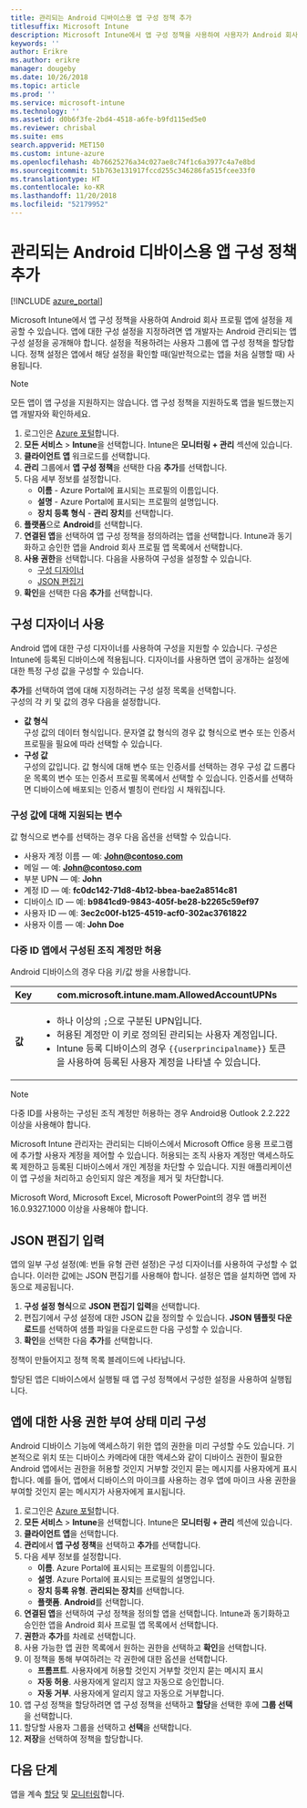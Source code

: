 ```yaml
---
title: 관리되는 Android 디바이스용 앱 구성 정책 추가
titlesuffix: Microsoft Intune
description: Microsoft Intune에서 앱 구성 정책을 사용하여 사용자가 Android 회사 프로필 앱을 실행할 때 설정을 제공할 수 있습니다.
keywords: ''
author: Erikre
ms.author: erikre
manager: dougeby
ms.date: 10/26/2018
ms.topic: article
ms.prod: ''
ms.service: microsoft-intune
ms.technology: ''
ms.assetid: d0b6f3fe-2bd4-4518-a6fe-b9fd115ed5e0
ms.reviewer: chrisbal
ms.suite: ems
search.appverid: MET150
ms.custom: intune-azure
ms.openlocfilehash: 4b76625276a34c027ae8c74f1c6a3977c4a7e8bd
ms.sourcegitcommit: 51b763e131917fccd255c346286fa515fcee33f0
ms.translationtype: HT
ms.contentlocale: ko-KR
ms.lasthandoff: 11/20/2018
ms.locfileid: "52179952"
---
```

# <a name="add-app-configuration-policies-for-managed-android-devices"></a>관리되는 Android 디바이스용 앱 구성 정책 추가

[!INCLUDE [azure_portal](./includes/azure_portal.md)]

Microsoft Intune에서 앱 구성 정책을 사용하여 Android 회사 프로필 앱에 설정을 제공할 수 있습니다. 앱에 대한 구성 설정을 지정하려면 앱 개발자는 Android 관리되는 앱 구성 설정을 공개해야 합니다. 설정을 적용하려는 사용자 그룹에 앱 구성 정책을 할당합니다.  정책 설정은 앱에서 해당 설정을 확인할 때(일반적으로는 앱을 처음 실행할 때) 사용됩니다.

> [!Note]  
> 모든 앱이 앱 구성을 지원하지는 않습니다. 앱 구성 정책을 지원하도록 앱을 빌드했는지 앱 개발자와 확인하세요.

1. 로그인은 [Azure 포털](https://portal.azure.com)합니다.
2. **모든 서비스** > **Intune**을 선택합니다. Intune은 **모니터링 + 관리** 섹션에 있습니다.
3. **클라이언트 앱** 워크로드를 선택합니다.
4. **관리** 그룹에서 **앱 구성 정책**을 선택한 다음 **추가**를 선택합니다.
5. 다음 세부 정보를 설정합니다.
    - **이름** - Azure Portal에 표시되는 프로필의 이름입니다.
    - **설명** - Azure Portal에 표시되는 프로필의 설명입니다.
    - **장치 등록 형식** - **관리 장치**를 선택합니다.
6. **플랫폼**으로 **Android**를 선택합니다.
7. **연결된 앱**을 선택하여 앱 구성 정책을 정의하려는 앱을 선택합니다. Intune과 동기화하고 승인한 앱을 Android 회사 프로필 앱 목록에서 선택합니다.
8. **사용 권한**을 선택합니다. 다음을 사용하여 구성을 설정할 수 있습니다.
    - [구성 디자이너](#Use-the-configuration-designer)
    - [JSON 편집기](#Enter-the-JSON-editor)
9. **확인**을 선택한 다음 **추가**를 선택합니다.

## <a name="use-the-configuration-designer"></a>구성 디자이너 사용

Android 앱에 대한 구성 디자이너를 사용하여 구성을 지원할 수 있습니다. 구성은 Intune에 등록된 디바이스에 적용됩니다. 디자이너를 사용하면 앱이 공개하는 설정에 대한 특정 구성 값을 구성할 수 있습니다.

**추가**를 선택하여 앱에 대해 지정하려는 구성 설정 목록을 선택합니다.  
구성의 각 키 및 값의 경우 다음을 설정합니다.

  - **값 형식**  
    구성 값의 데이터 형식입니다. 문자열 값 형식의 경우 값 형식으로 변수 또는 인증서 프로필을 필요에 따라 선택할 수 있습니다.
  - **구성 값**  
    구성의 값입니다. 값 형식에 대해 변수 또는 인증서를 선택하는 경우 구성 값 드롭다운 목록의 변수 또는 인증서 프로필 목록에서 선택할 수 있습니다.  인증서를 선택하면 디바이스에 배포되는 인증서 별칭이 런타임 시 채워집니다.
    
### <a name="supported-variables-for-configuration-values"></a>구성 값에 대해 지원되는 변수

값 형식으로 변수를 선택하는 경우 다음 옵션을 선택할 수 있습니다.
- 사용자 계정 이름 — 예: **John@contoso.com**
- 메일 — 예: **John@contoso.com**
- 부분 UPN — 예: **John**
- 계정 ID — 예: **fc0dc142-71d8-4b12-bbea-bae2a8514c81**
- 디바이스 ID — 예: **b9841cd9-9843-405f-be28-b2265c59ef97**
- 사용자 ID — 예: **3ec2c00f-b125-4519-acf0-302ac3761822**
- 사용자 이름 — 예: **John Doe**

### <a name="allow-only-configured-organization-accounts-in-multi-identity-apps"></a>다중 ID 앱에서 구성된 조직 계정만 허용 

Android 디바이스의 경우 다음 키/값 쌍을 사용합니다.

| **Key** | com.microsoft.intune.mam.AllowedAccountUPNs |
|--------|-------------------------------------------------------------------------------------------------------------------------------------------------------------------------------------------------------------------------------|
| **값** | <ul><li>하나 이상의 <code>;</code>으로 구분된 UPN입니다.</li><li>허용된 계정만 이 키로 정의된 관리되는 사용자 계정입니다.</li><li> Intune 등록 디바이스의 경우 <code>{{userprincipalname}}</code> 토큰을 사용하여 등록된 사용자 계정을 나타낼 수 있습니다.</li></ul> |

   > [!NOTE]
   > 다중 ID를 사용하는 구성된 조직 계정만 허용하는 경우 Android용 Outlook 2.2.222 이상을 사용해야 합니다.<p></p>
   > Microsoft Intune 관리자는 관리되는 디바이스에서 Microsoft Office 응용 프로그램에 추가할 사용자 계정을 제어할 수 있습니다. 허용되는 조직 사용자 계정만 액세스하도록 제한하고 등록된 디바이스에서 개인 계정을 차단할 수 있습니다. 지원 애플리케이션이 앱 구성을 처리하고 승인되지 않은 계정을 제거 및 차단합니다.<p></p>
   > Microsoft Word, Microsoft Excel, Microsoft PowerPoint의 경우 앱 버전 16.0.9327.1000 이상을 사용해야 합니다. 

## <a name="enter-the-json-editor"></a>JSON 편집기 입력

앱의 일부 구성 설정(예: 번들 유형 관련 설정)은 구성 디자이너를 사용하여 구성할 수 없습니다. 이러한 값에는 JSON 편집기를 사용해야 합니다. 설정은 앱을 설치하면 앱에 자동으로 제공됩니다.

1. **구성 설정 형식**으로 **JSON 편집기 입력**을 선택합니다.
2. 편집기에서 구성 설정에 대한 JSON 값을 정의할 수 있습니다. **JSON 템플릿 다운로드**를 선택하여 샘플 파일을 다운로드한 다음 구성할 수 있습니다.
3. **확인**을 선택한 다음 **추가**를 선택합니다.

정책이 만들어지고 정책 목록 블레이드에 나타납니다.

할당된 앱은 디바이스에서 실행될 때 앱 구성 정책에서 구성한 설정을 사용하여 실행됩니다.

## <a name="preconfigure-the-permissions-grant-state-for-apps"></a>앱에 대한 사용 권한 부여 상태 미리 구성

Android 디바이스 기능에 액세스하기 위한 앱의 권한을 미리 구성할 수도 있습니다. 기본적으로 위치 또는 디바이스 카메라에 대한 액세스와 같이 디바이스 권한이 필요한 Android 앱에서는 권한을 허용할 것인지 거부할 것인지 묻는 메시지를 사용자에게 표시합니다. 예를 들어, 앱에서 디바이스의 마이크를 사용하는 경우 앱에 마이크 사용 권한을 부여할 것인지 묻는 메시지가 사용자에게 표시됩니다.

1. 로그인은 [Azure 포털](https://portal.azure.com)합니다.
2. **모든 서비스** > **Intune**을 선택합니다. Intune은 **모니터링 + 관리** 섹션에 있습니다.
3. **클라이언트 앱**을 선택합니다.
3. **관리**에서 **앱 구성 정책**을 선택하고 **추가**를 선택합니다.
4. 다음 세부 정보를 설정합니다.
    - **이름**. Azure Portal에 표시되는 프로필의 이름입니다.
    - **설명**. Azure Portal에 표시되는 프로필의 설명입니다.
    - **장치 등록 유형**. **관리되는 장치**를 선택합니다.
    - **플랫폼**. **Android**를 선택합니다.
5. **연결된 앱**을 선택하여 구성 정책을 정의할 앱을 선택합니다. Intune과 동기화하고 승인한 앱을 Android 회사 프로필 앱 목록에서 선택합니다.
6. **권한**과 **추가**를 차례로 선택합니다.
7. 사용 가능한 앱 권한 목록에서 원하는 권한을 선택하고 **확인**을 선택합니다.
8. 이 정책을 통해 부여하려는 각 권한에 대한 옵션을 선택합니다.
    - **프롬프트**. 사용자에게 허용할 것인지 거부할 것인지 묻는 메시지 표시
    - **자동 허용**. 사용자에게 알리지 않고 자동으로 승인합니다.
    - **자동 거부**. 사용자에게 알리지 않고 자동으로 거부합니다.
9. 앱 구성 정책을 할당하려면 앱 구성 정책을 선택하고 **할당**을 선택한 후에 **그룹 선택**을 선택합니다.
10. 할당할 사용자 그룹을 선택하고 **선택**을 선택합니다.
11. **저장**을 선택하여 정책을 할당합니다.

## <a name="next-steps"></a>다음 단계

앱을 계속 [할당](apps-deploy.md) 및 [모니터링](apps-monitor.md)합니다.

